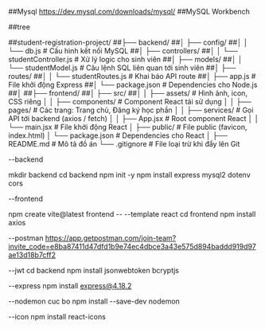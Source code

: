 ##Mysql
https://dev.mysql.com/downloads/mysql/
##MySQL Workbench

##tree

##student-registration-project/
##├── backend/
##│   ├── config/
##│   │   └── db.js            # Cấu hình kết nối MySQL
##│   ├── controllers/
##│   │   └── studentController.js  # Xử lý logic cho sinh viên
##│   ├── models/
##│   │   └── studentModel.js  # Câu lệnh SQL liên quan tới sinh viên
##│   ├── routes/
##│   │   └── studentRoutes.js # Khai báo API route
##│   ├── app.js               # File khởi động Express
##│   └── package.json         # Dependencies cho Node.js
##│
##├── frontend/
##│   ├── src/
##│   │   ├── assets/          # Hình ảnh, icon, CSS riêng
│   │   ├── components/      # Component React tái sử dụng
│   │   ├── pages/           # Các trang: Trang chủ, Đăng ký học phần
│   │   ├── services/        # Gọi API tới backend (axios / fetch)
│   │   ├── App.jsx          # Root component React
│   │   └── main.jsx         # File khởi động React
│   ├── public/              # File public (favicon, index.html)
│   └── package.json         # Dependencies cho React
│
├── README.md                # Mô tả đồ án
└── .gitignore               # File loại trừ khi đẩy lên Git

--backend 

mkdir backend
cd backend
npm init -y
npm install express mysql2 dotenv cors


--frontend

npm create vite@latest frontend -- --template react
cd frontend
npm install axios

--postman
https://app.getpostman.com/join-team?invite_code=e8ba87411d47dfd1b9e74ec4dbce3a43e575d894baddd919d97ae13d18b7cff2

--jwt
cd backend
npm install jsonwebtoken bcryptjs

--express 
npm install express@4.18.2

--nodemon cuc bo
npm install --save-dev nodemon

--icon 
npm install react-icons

